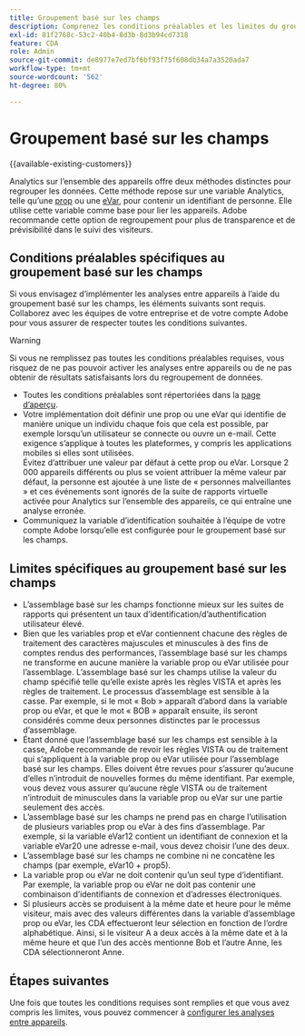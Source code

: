 ```yaml
---
title: Groupement basé sur les champs
description: Comprenez les conditions préalables et les limites du groupement de données à l’aide du groupement basé sur les champs.
exl-id: 81f2768c-53c2-40b4-8d3b-8d3b94cd7318
feature: CDA
role: Admin
source-git-commit: de8977e7ed7bf6bf93f75f608db34a7a3520ada7
workflow-type: tm+mt
source-wordcount: '562'
ht-degree: 80%

---
```


# Groupement basé sur les champs

{{available-existing-customers}}

Analytics sur l’ensemble des appareils offre deux méthodes distinctes pour regrouper les données. Cette méthode repose sur une variable Analytics, telle qu’une [prop](/help/implement/vars/page-vars/prop.md) ou une [eVar](/help/implement/vars/page-vars/evar.md), pour contenir un identifiant de personne. Elle utilise cette variable comme base pour lier les appareils. Adobe recommande cette option de regroupement pour plus de transparence et de prévisibilité dans le suivi des visiteurs.

## Conditions préalables spécifiques au groupement basé sur les champs

Si vous envisagez d’implémenter les analyses entre appareils à l’aide du groupement basé sur les champs, les éléments suivants sont requis. Collaborez avec les équipes de votre entreprise et de votre compte Adobe pour vous assurer de respecter toutes les conditions suivantes.

>[!WARNING]
>
>Si vous ne remplissez pas toutes les conditions préalables requises, vous risquez de ne pas pouvoir activer les analyses entre appareils ou de ne pas obtenir de résultats satisfaisants lors du regroupement de données.

* Toutes les conditions préalables sont répertoriées dans la [page d’aperçu](overview.md).
* Votre implémentation doit définir une prop ou une eVar qui identifie de manière unique un individu chaque fois que cela est possible, par exemple lorsqu’un utilisateur se connecte ou ouvre un e-mail. Cette exigence s’applique à toutes les plateformes, y compris les applications mobiles si elles sont utilisées.<br/>Évitez d’attribuer une valeur par défaut à cette prop ou eVar. Lorsque 2 000 appareils différents ou plus se voient attribuer la même valeur par défaut, la personne est ajoutée à une liste de « personnes malveillantes » et ces événements sont ignorés de la suite de rapports virtuelle activée pour Analytics sur l’ensemble des appareils, ce qui entraîne une analyse erronée.
* Communiquez la variable d’identification souhaitée à l’équipe de votre compte Adobe lorsqu’elle est configurée pour le groupement basé sur les champs.

## Limites spécifiques au groupement basé sur les champs

* Lʼassemblage basé sur les champs fonctionne mieux sur les suites de rapports qui présentent un taux dʼidentification/dʼauthentification utilisateur élevé.
* Bien que les variables prop et eVar contiennent chacune des règles de traitement des caractères majuscules et minuscules à des fins de comptes rendus des performances, lʼassemblage basé sur les champs ne transforme en aucune manière la variable prop ou eVar utilisée pour lʼassemblage. Lʼassemblage basé sur les champs utilise la valeur du champ spécifié telle quʼelle existe après les règles VISTA et après les règles de traitement. Le processus dʼassemblage est sensible à la casse. Par exemple, si le mot « Bob » apparaît dʼabord dans la variable prop ou eVar, et que le mot « BOB » apparaît ensuite, ils seront considérés comme deux personnes distinctes par le processus dʼassemblage.
* Étant donné que lʼassemblage basé sur les champs est sensible à la casse, Adobe recommande de revoir les règles VISTA ou de traitement qui sʼappliquent à la variable prop ou eVar utilisée pour lʼassemblage basé sur les champs. Elles doivent être revues pour sʼassurer quʼaucune dʼelles nʼintroduit de nouvelles formes du même identifiant. Par exemple, vous devez vous assurer quʼaucune règle VISTA ou de traitement nʼintroduit de minuscules dans la variable prop ou eVar sur une partie seulement des accès.
* Lʼassemblage basé sur les champs ne prend pas en charge lʼutilisation de plusieurs variables prop ou eVar à des fins dʼassemblage. Par exemple, si la variable eVar12 contient un identifiant de connexion et la variable eVar20 une adresse e-mail, vous devez choisir lʼune des deux.
* Lʼassemblage basé sur les champs ne combine ni ne concatène les champs (par exemple, eVar10 + prop5).
* La variable prop ou eVar ne doit contenir quʼun seul type dʼidentifiant. Par exemple, la variable prop ou eVar ne doit pas contenir une combinaison dʼidentifiants de connexion et dʼadresses électroniques.
* Si plusieurs accès se produisent à la même date et heure pour le même visiteur, mais avec des valeurs différentes dans la variable dʼassemblage prop ou eVar, les CDA effectueront leur sélection en fonction de lʼordre alphabétique. Ainsi, si le visiteur A a deux accès à la même date et à la même heure et que lʼun des accès mentionne Bob et lʼautre Anne, les CDA sélectionneront Anne.


## Étapes suivantes

Une fois que toutes les conditions requises sont remplies et que vous avez compris les limites, vous pouvez commencer à [configurer les analyses entre appareils](setup.md).
